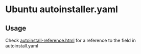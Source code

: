 # Ubuntu autoinstaller.yaml

## Usage
Check [autoinstall-reference.html](https://canonical-subiquity.readthedocs-hosted.com/en/latest/reference/autoinstall-reference.html) for a reference to the field in autoinstall.yaml
